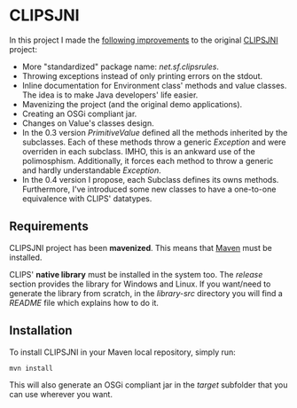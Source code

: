 CLIPSJNI
========

In this project I made the [following improvements](https://sourceforge.net/p/clipsrules/discussion/776945/thread/01312882) to the original [CLIPSJNI](https://sourceforge.net/projects/clipsrules/) project:

 * More "standardized" package name: _net.sf.clipsrules_.
 * Throwing exceptions instead of only printing errors on the stdout.
 * Inline documentation for Environment class' methods and value classes. The idea is to make Java developers' life easier.
 * Mavenizing the project (and the original demo applications).
 * Creating an OSGi compliant jar.
 * Changes on Value's classes design.
  * In the 0.3 version _PrimitiveValue_ defined all the methods inherited by the subclasses. Each of these methods throw a generic _Exception_ and were overriden in each subclass. IMHO, this is an ankward use of the polimosphism. Additionally, it forces each method to throw a generic and hardly understandable _Exception_.
  * In the 0.4 version I propose, each Subclass defines its owns methods. Furthermore, I've introduced some new classes to have a one-to-one equivalence with CLIPS' datatypes.


Requirements
------------

CLIPSJNI project has been __mavenized__.
This means that [Maven](http://maven.apache.org/) must be installed.

CLIPS' __native library__ must be installed in the system too.
The  _release_ section provides the library for Windows and Linux.
If you want/need to generate the library from scratch, in the _library-src_ directory you will find a _README_ file which explains how to do it.


Installation
------------

To install CLIPSJNI in your Maven local repository, simply run:

    mvn install

This will also generate an OSGi compliant jar in the _target_ subfolder that you can use wherever you want.
